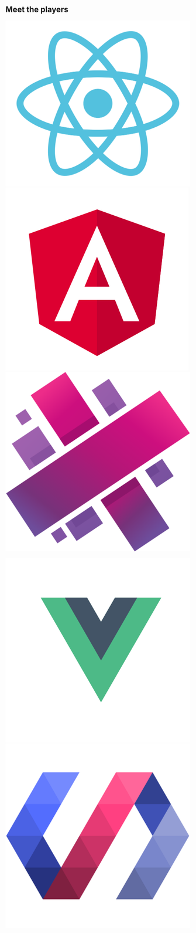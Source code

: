 ## Meet the players

![react](/img/react.svg) <!-- .element class="emblem logo-emblem" -->
![angular](/img/angular.svg) <!-- .element class="emblem logo-emblem" -->
![aurelia](/img/aurelia.svg) <!-- .element class="emblem logo-emblem" -->

![vue](/img/vue.svg) <!-- .element class="emblem logo-wide" -->
![polymer](/img/polymer.svg) <!-- .element class="emblem logo-emblem" -->